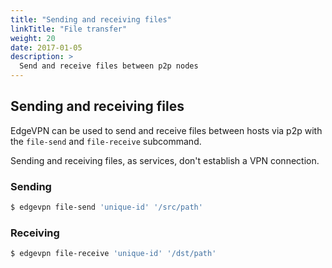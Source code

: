 ```yaml
---
title: "Sending and receiving files"
linkTitle: "File transfer"
weight: 20
date: 2017-01-05
description: >
  Send and receive files between p2p nodes
---
```


## Sending and receiving files

EdgeVPN can be used to send and receive files between hosts via p2p with the  `file-send` and `file-receive` subcommand.

Sending and receiving files, as services, don't establish a VPN connection.

### Sending

```bash
$ edgevpn file-send 'unique-id' '/src/path'
```

### Receiving

```bash
$ edgevpn file-receive 'unique-id' '/dst/path'
```
